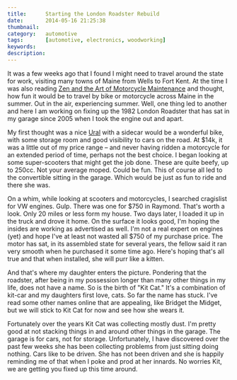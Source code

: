 ```yaml
---
title: 		Starting the London Roadster Rebuild
date: 		2014-05-16 21:25:38
thumbnail:
category:   automotive
tags: 		[automotive, electronics, woodworking]
keywords:
description:
---
```

It was a few weeks ago that I found I might need to travel around the
state for work, visiting many towns of Maine from Wells to Fort
Kent. At the time I was also reading [Zen and the Art of Motorcycle
Maintenance][1] and thought, how fun it would be to travel by bike or
motorcycle across Maine in the summer. Out in the air, experiencing
summer.  Well, one thing led to another and here I am working on
fixing up the 1982 London Roadster that has sat in my garage since
2005 when I took the engine out and apart.


My first thought was a nice [Ural][2] with a sidecar would be a
wonderful bike, with some storage room and good visibility to cars on
the road. At $14k, it was a little out of my price range – and never
having ridden a motorcycle for an extended period of time, perhaps not
the best choice. I began looking at some super-scooters that might get
the job done. These are quite beefy, up to 250cc. Not your average
moped. Could be fun. This of course all led to the convertible sitting
in the garage. Which would be just as fun to ride and there she was.

On a whim, while looking at scooters and motorcycles, I searched
cragislist for VW engines. Gulp. There was one for $750 in
Raymond. That's worth a look. Only 20 miles or less form my house. Two
days later, I loaded it up in the truck and drove it home. On the
surface it looks good, I'm hoping the insides are working as
advertised as well. I'm not a real expert on engines (yet) and hope
I've at least not wasted all $750 of my purchase price. The motor has
sat, in its assembled state for several years, the fellow said it ran
very smooth when he purchased it some time ago. Here's hoping that's
all true and that when installed, she will purr like a kitten.

And that's where my daughter enters the picture. Pondering that the
roadster, after being in my possession longer than many other things
in my life, does not have a name. So is the birth of "Kit Cat." It's a
combination of kit-car and my daughters first love, cats. So far the
name has stuck. I've read some other names online that are appealing,
like Bridget the Midget, but we will stick to Kit Cat for now and see
how she wears it.

Fortunately over the years Kit Cat was collecting mostly dust. I'm
pretty good at not stacking things in and around other things in the
garage. The garage is for cars, not for storage. Unfortunately, I have
discovered over the past few weeks she has been collecting problems
from just sitting doing nothing. Cars like to be driven. She has not
been driven and she is happily reminding me of that when I poke and
prod at her innards. No worries Kit, we are getting you fixed up this
time around.

 [1]: http://www.amazon.com/Zen-Art-Motorcycle-Maintenance-Inquiry/dp/0060589469
 [2]: http://www.ural.com/
